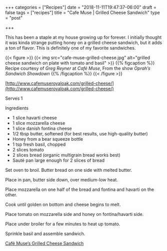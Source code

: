+++
categories = ["Recipes"]
date = "2018-11-11T19:47:37-06:00"
draft = false
tags = ["recipes"]
title = "Cafe Muse | Grilled Cheese Sandwich"
type = "post"

+++

This has been a staple at my house growing up for forever. I initially thought
it was kinda strange putting honey on a grilled cheese sandwich, but it adds a
ton of flavor. This is definitely one of my favorite sandwiches.

{{< figure >}}
{{< img src="cafe-muse-grilled-cheese.jpg" alt="grilled cheese sandwich on plate with tomato and basil" >}}
{{% figcaption %}}
Recipe courtesy of _Greg Reyner_ at _Café Muse_, From the show _Oprah’s Sandwich
Showdown_
{{% /figcaption %}}
{{< /figure >}}

[http://www.cafemuseroyaloak.com/grilled-cheese/](http://www.cafemuseroyaloak.com/grilled-cheese/)

Serves 1

Ingredients

- 1 slice havarti cheese
- 1 slice mozzarella cheese
- 1 slice danish fontina cheese
- 1/2 tbsp butter, softened (for best results, use high-quality butter)
- Honey from a bear squeeze bottle
- 1 tsp fresh basil, chopped
- 2 slices tomato
- 2 slices bread (organic multigrain bread works best)
- Sauté pan large enough for 2 slices of bread

Set oven to broil. Butter bread on one side with melted butter.

Place in pan, butter side down, over medium-low heat.

Place mozzarella on one half of the bread and fontina and havarti on the other.

Cook until golden on bottom and cheese begins to melt.

Place tomato on mozzarella side and honey on fontina/havarti side.

Place under broiler for a few minutes to heat up tomato.

Sprinkle basil and assemble sandwich.

[Café Muse’s Grilled Cheese Sandwich](https://medium.com/caleb-jasiks-recipe-book/cafe-muses-grilled-cheese-sandwich-3a48692d4d95?source=userActivityShare-35f7f8f56ab-1528242570)
